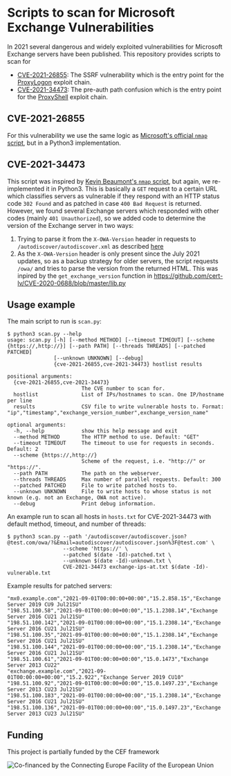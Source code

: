 # Scripts to scan for Microsoft Exchange Vulnerabilities

In 2021 several dangerous and widely exploited vulnerabilities for
Microsoft Exchange servers have been published. This repository
provides scripts to scan for

- [CVE-2021-26855](https://msrc.microsoft.com/update-guide/en-US/vulnerability/CVE-2021-26855):
  The SSRF vulnerability which is the entry point for the
  [ProxyLogon](https://proxylogon.com/) exploit chain.
- [CVE-2021-34473](https://msrc.microsoft.com/update-guide/en-US/vulnerability/CVE-2021-34473):
  The pre-auth path confusion which is the entry point for the
  [ProxyShell](https://www.zerodayinitiative.com/blog/2021/8/17/from-pwn2own-2021-a-new-attack-surface-on-microsoft-exchange-proxyshell)
  exploit chain.

## CVE-2021-26855

For this vulnerability we use the same logic as [Microsoft's official
`nmap` script](https://github.com/microsoft/CSS-Exchange/blob/main/Security/src/http-vuln-cve2021-26855.nse),
but in a Python3 implementation.

## CVE-2021-34473

This script was inspired by [Kevin Beaumont's `nmap` script](https://github.com/GossiTheDog/scanning/blob/main/http-vuln-exchange-proxyshell.nse),
but again, we re-implemented it in Python3. This is basically a `GET`
request to a certain URL which classifies servers as vulnerable if
they respond with an HTTP status code `302 Found` and as patched
in case `400 Bad Request` is returned. However, we found several
Exchange servers which responded with other codes (mainly `401
Unauthorized`), so we added code to determine the version of 
the Exchange server in two ways:
1. Trying to parse it from the `X-OWA-Version` header in
  requests to `/autodiscover/autodiscover.xml` as described
  [here](https://www.msxfaq.de/exchange/update/exchange_build_nummer_ermitteln.htm#analyse_per_autod)
2. As the `X-OWA-Version` header is only present since the July 2021
  updates, so as a backup strategy for older servers, the script
  requests `/owa/` and tries to parse the version from the returned
  HTML. This was inpired by the `get_exchange_version` function in
  https://github.com/cert-lv/CVE-2020-0688/blob/master/lib.py

## Usage example

The main script to run is `scan.py`:
```
$ python3 scan.py --help
usage: scan.py [-h] [--method METHOD] [--timeout TIMEOUT] [--scheme {https://,http://}] [--path PATH] [--threads THREADS] [--patched PATCHED]
               [--unknown UNKNOWN] [--debug]
               {cve-2021-26855,cve-2021-34473} hostlist results

positional arguments:
  {cve-2021-26855,cve-2021-34473}
                        The CVE number to scan for.
  hostlist              List of IPs/hostnames to scan. One IP/hostname per line
  results               CSV file to write vulnerable hosts to. Format: "ip","timestamp","exchange_version_number",exchange_version_name"

optional arguments:
  -h, --help            show this help message and exit
  --method METHOD       The HTTP method to use. Default: "GET"
  --timeout TIMEOUT     The timeout to use for requests in seconds. Default: 2
  --scheme {https://,http://}
                        Scheme of the request, i.e. "http://" or "https://".
  --path PATH           The path on the webserver.
  --threads THREADS     Max number of parallel requests. Default: 300
  --patched PATCHED     File to write patched hosts to.
  --unknown UNKNOWN     File to write hosts to whose status is not known (e.g. not an Exchange, OWA not active).
  --debug               Print debug information.
```
An example run to scan all hosts in `hosts.txt` for CVE-2021-34473
with default method, timeout, and number of threads:
```
$ python3 scan.py --path '/autodiscover/autodiscover.json?@test.com/owa/?&Email=autodiscover/autodiscover.json%3F@test.com' \
                  --scheme 'https://' \
                  --patched $(date -Id)-patched.txt \
                  --unknown $(date -Id)-unknown.txt \
                  CVE-2021-34473 exchange-ips-at.txt $(date -Id)-vulnerable.txt
```
Example results for patched servers:
```
"mx0.example.com","2021-09-01T00:00:00+00:00","15.2.858.15","Exchange Server 2019 CU9 Jul21SU"
"198.51.100.58","2021-09-01T00:00:00+00:00","15.1.2308.14","Exchange Server 2016 CU21 Jul21SU"
"198.51.100.142","2021-09-01T00:00:00+00:00","15.1.2308.14","Exchange Server 2016 CU21 Jul21SU"
"198.51.100.35","2021-09-01T00:00:00+00:00","15.1.2308.14","Exchange Server 2016 CU21 Jul21SU"
"198.51.100.144","2021-09-01T00:00:00+00:00","15.1.2308.14","Exchange Server 2016 CU21 Jul21SU"
"198.51.100.61","2021-09-01T00:00:00+00:00","15.0.1473","Exchange Server 2013 CU22"
"exchange.example.com","2021-09-01T00:00:00+00:00","15.2.922","Exchange Server 2019 CU10"
"198.51.100.92","2021-09-01T00:00:00+00:00","15.0.1497.23","Exchange Server 2013 CU23 Jul21SU"
"198.51.100.183","2021-09-01T00:00:00+00:00","15.1.2308.14","Exchange Server 2016 CU21 Jul21SU"
"198.51.100.136","2021-09-01T00:00:00+00:00","15.0.1497.23","Exchange Server 2013 CU23 Jul21SU"
```

## Funding

This project is partially funded by the CEF framework

![Co-financed by the Connecting Europe Facility of the European Union](https://ec.europa.eu/inea/sites/default/files/ceflogos/en_horizontal_cef_logo_2.png)
